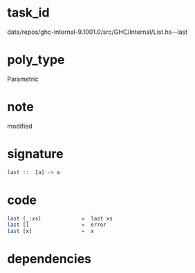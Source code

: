 
# task_id
data/repos/ghc-internal-9.1001.0/src/GHC/Internal/List.hs--last

# poly_type
Parametric

# note
modified

# signature
```haskell
last ::  [a] -> a
```   

# code
```haskell
last (_:xs)             =  last xs
last []                 =  error
last [x]                =  x
```

# dependencies
